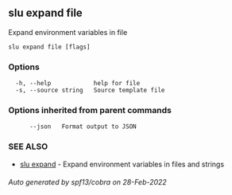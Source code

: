 ## slu expand file

Expand environment variables in file

```
slu expand file [flags]
```

### Options

```
  -h, --help            help for file
  -s, --source string   Source template file
```

### Options inherited from parent commands

```
      --json   Format output to JSON
```

### SEE ALSO

* [slu expand](slu_expand.md)	 - Expand environment variables in files and strings

###### Auto generated by spf13/cobra on 28-Feb-2022
